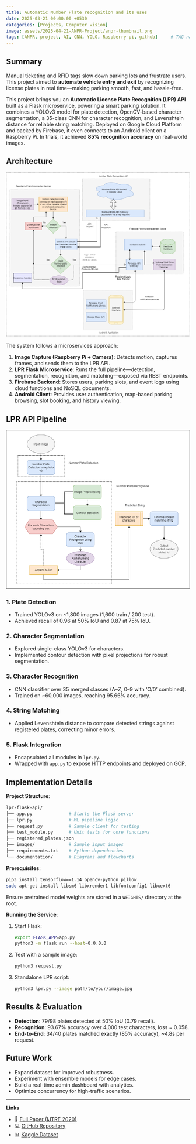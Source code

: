 ```yaml
---
title: Automatic Number Plate recognition and its uses
date: 2025-03-21 00:00:00 +0530
categories: [Projects, Computer vision]
image: assets/2025-04-21-ANPR-Project/anpr-thumbnail.png
tags: [ANPR, project, AI, CNN, YOLO, Raspberry-pi, github]     # TAG names should always be lowercase
---
```



## Summary

Manual ticketing and RFID tags slow down parking lots and frustrate users. This project aimed to **automate vehicle entry and exit** by recognizing license plates in real time—making parking smooth, fast, and hassle-free.

This project brings you an **Automatic License Plate Recognition (LPR) API** built as a Flask microservice, powering a smart parking solution. It combines a YOLOv3 model for plate detection, OpenCV-based character segmentation, a 35-class CNN for character recognition, and Levenshtein distance for reliable string matching. Deployed on Google Cloud Platform and backed by Firebase, it even connects to an Android client on a Raspberry Pi. In trials, it achieved **85% recognition accuracy** on real-world images.

## Architecture

![Architecture Diagram](assets/2025-04-21-ANPR-Project/System-architecture-lpr-app.png)


The system follows a microservices approach:

1. **Image Capture (Raspberry Pi + Camera)**: Detects motion, captures frames, and sends them to the LPR API.
2. **LPR Flask Microservice**: Runs the full pipeline—detection, segmentation, recognition, and matching—exposed via REST endpoints.
3. **Firebase Backend**: Stores users, parking slots, and event logs using cloud functions and NoSQL documents.
4. **Android Client**: Provides user authentication, map-based parking browsing, slot booking, and history viewing.

## LPR API Pipeline

![Flow Diagram](assets/2025-04-21-ANPR-Project/flowchart-anpr-project.png)

### 1. Plate Detection

- Trained YOLOv3 on ~1,800 images (1,600 train / 200 test).
- Achieved recall of 0.96 at 50% IoU and 0.87 at 75% IoU.

### 2. Character Segmentation

- Explored single-class YOLOv3 for characters.
- Implemented contour detection with pixel projections for robust segmentation.

### 3. Character Recognition

- CNN classifier over 35 merged classes (A–Z, 0–9 with ‘O/0’ combined).
- Trained on ~60,000 images, reaching 95.66% accuracy.

### 4. String Matching

- Applied Levenshtein distance to compare detected strings against registered plates, correcting minor errors.

### 5. Flask Integration

- Encapsulated all modules in `lpr.py`.
- Wrapped with `app.py` to expose HTTP endpoints and deployed on GCP.


## Implementation Details

**Project Structure**:

```bash
lpr-flask-api/
├── app.py              # Starts the Flask server
├── lpr.py              # ML pipeline logic
├── request.py          # Sample client for testing
├── test_module.py      # Unit tests for core functions
├── registered_plates.json
├── images/             # Sample input images
├── requirements.txt    # Python dependencies
└── documentation/      # Diagrams and flowcharts
```

**Prerequisites**:

```bash
pip3 install tensorflow==1.14 opencv-python pillow
sudo apt-get install libsm6 libxrender1 libfontconfig1 libxext6
```

Ensure pretrained model weights are stored in a `WEIGHTS/` directory at the root.

**Running the Service**:

1. Start Flask:
   ```bash
   export FLASK_APP=app.py
   python3 -m flask run --host=0.0.0.0
   ```
2. Test with a sample image:
   ```bash
   python3 request.py
   ```
3. Standalone LPR script:
   ```bash
   python3 lpr.py --image path/to/your/image.jpg
   ```

## Results & Evaluation

- **Detection**: 79/98 plates detected at 50% IoU (0.79 recall).
- **Recognition**: 93.67% accuracy over 4,000 test characters, loss = 0.058.
- **End-to-End**: 34/40 plates matched exactly (85% accuracy), ~4.8s per request.

## Future Work

- Expand dataset for improved robustness.
- Experiment with ensemble models for edge cases.
- Build a real-time admin dashboard with analytics.
- Optimize concurrency for high-traffic scenarios.

---

**Links**

- 📄 [Full Paper (IJTRE 2020)](https://ijtre.com/wp-content/uploads/2021/10/2020080106.pdf)
- 💻 [GitHub Repository](https://github.com/amithkc3/lpr-flask-api)
- 📊 [Kaggle Dataset](https://www.kaggle.com/amithkumarc3/license-plate-recognition)